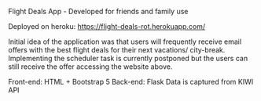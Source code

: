 Flight Deals App - Developed for friends and family use

Deployed on heroku: https://flight-deals-rot.herokuapp.com/

Initial idea of the application was that users will frequently receive email offers with the best flight deals for their next vacations/ city-break. Implementing the scheduler task is currently postponed but the users can still receive the offer accessing the website above.

Front-end: HTML + Bootstrap 5
Back-end: Flask
Data is captured from KIWI API
